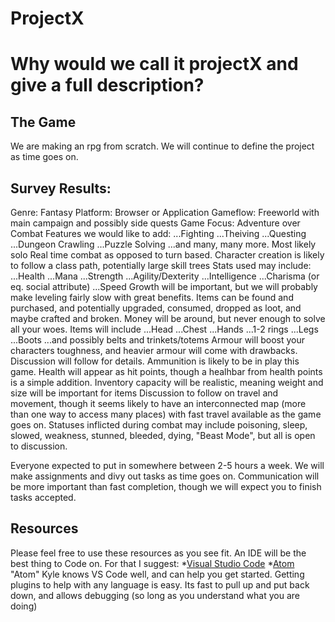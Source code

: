 # ProjectX
Why would we call it projectX and give a full description?
======

## The Game
We are making an rpg from scratch. We will continue to define the project as time goes on. 

## Survey Results:
Genre: Fantasy
Platform: Browser or Application
Gameflow: Freeworld with main campaign and possibly side quests
Game Focus: Adventure over Combat
Features we would like to add:
...Fighting
...Theiving
...Questing
...Dungeon Crawling
...Puzzle Solving
...and many, many more.
Most likely solo
Real time combat as opposed to turn based.
Character creation is likely to follow a class path, potentially large skill trees
Stats used may include:
...Health
...Mana
...Strength
...Agility/Dexterity
...Intelligence
...Charisma (or eq. social attribute)
...Speed
Growth will be important, but we will probably make leveling fairly slow with great benefits.
Items can be found and purchased, and potentially upgraded, consumed, dropped as loot, and maybe crafted and broken.
Money will be around, but never enough to solve all your woes.
Items will include
...Head
...Chest
...Hands
...1-2 rings
...Legs
...Boots
...and possibly belts and trinkets/totems
Armour will boost your characters toughness, and heavier armour will come with drawbacks. Discussion will follow for details.
Ammunition is likely to be in play this game.
Health will appear as hit points, though a healhbar from health points is a simple addition.
Inventory capacity will be realistic, meaning weight and size will be important for items
Discussion to follow on travel and movement, though it seems likely to have an interconnected map (more than one way to access many places) with fast travel available as the game goes on.
Statuses inflicted during combat may include poisoning, sleep, slowed, weakness, stunned, bleeded, dying, "Beast Mode", but all is open to discussion.

Everyone expected to put in somewhere between 2-5 hours a week. We will make assignments and divy out tasks as time goes on. Communication will be more important than fast completion, though we will expect you to finish tasks accepted.

 


## Resources
Please feel free to use these resources as you see fit. 
An IDE will be the best thing to Code on. For that I suggest:
*[Visual Studio Code](https://code.visualstudio.com/ "VS Code")
*[Atom](https://atom.io/) "Atom"
Kyle knows VS Code well, and can help you get started. Getting plugins to help with any language is easy. Its fast to pull up and put back down, and allows debugging (so long as you understand what you are doing)
